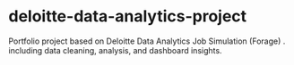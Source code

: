 # deloitte-data-analytics-project
Portfolio project based on Deloitte Data Analytics Job Simulation (Forage) . including data cleaning, analysis, and dashboard insights.
